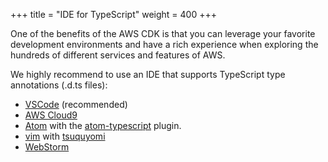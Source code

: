 +++
title = "IDE for TypeScript"
weight = 400
+++

One of the benefits of the AWS CDK is that you can leverage your favorite
development environments and have a rich experience when exploring the hundreds
of different services and features of AWS.

We highly recommend to use an IDE that supports TypeScript type annotations
(.d.ts files):

 - [VSCode](https://code.visualstudio.com) (recommended)
 - [AWS Cloud9](https://aws.amazon.com/cloud9)
 - [Atom](https://atom.io/) with the [atom-typescript](https://atom.io/packages/atom-typescript) plugin.
 - [vim](https://www.vim.org/) with [tsuquyomi](https://github.com/Quramy/tsuquyomi)
 - [WebStorm](https://www.jetbrains.com/help/webstorm/typescript-support.html)

